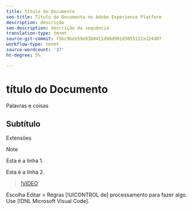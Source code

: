 ```yaml
---
title: título do Documento
seo-title: Título do Documento no Adobe Experience Platform
description: descrição
seo-description: descrição da sequência
translation-type: tm+mt
source-git-commit: f5bc9beb59e83b0411d98d901d5055122a124d07
workflow-type: tm+mt
source-wordcount: '37'
ht-degree: 5%

---
```



# título do Documento

Palavras e coisas

## Subtítulo

Extensões

>[!NOTE]
> 
> Esta é a linha 1.
>
> Esta é a linha 2.

>[!VIDEO](https://youtu.be/ypS_CKym5NQ)

Escolha Editar > Regras [!UICONTROL de] processamento para fazer algo. Use [!DNL Microsoft Visual Code].
